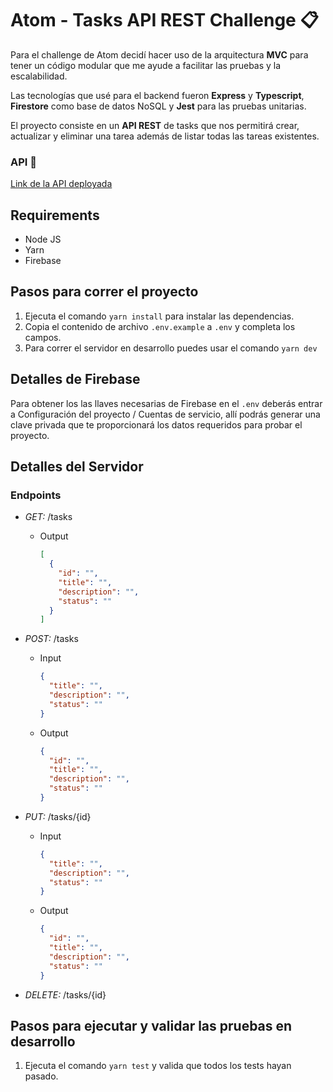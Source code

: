 # Atom - Tasks API REST Challenge 📋
Para el challenge de Atom decidí hacer uso de la arquitectura **MVC** para tener un código modular que me ayude a facilitar las pruebas y la escalabilidad.

Las tecnologías que usé para el backend fueron **Express** y **Typescript**, **Firestore** como base de datos NoSQL y **Jest** para las pruebas unitarias.

El proyecto consiste en un **API REST** de tasks que nos permitirá crear, actualizar y eliminar una tarea además de listar todas las tareas existentes.

### API 🚀
[Link de la API deployada](https://atom-tasks.onrender.com/)

## Requirements
- Node JS 
- Yarn
- Firebase

## Pasos para correr el proyecto
1. Ejecuta el comando `yarn install` para instalar las dependencias.
2. Copia el contenido de archivo `.env.example` a `.env` y completa los campos.
3. Para correr el servidor en desarrollo puedes usar el comando `yarn dev`

## Detalles de Firebase
Para obtener los las llaves necesarias de Firebase en el `.env` deberás entrar a Configuración del proyecto / Cuentas de servicio, allí podrás generar una clave privada que te proporcionará los datos requeridos para probar el proyecto.

## Detalles del Servidor

### Endpoints

- _GET:_ /tasks

  - Output

    ```json
    [
      {
        "id": "",
        "title": "",
        "description": "",
        "status": ""
      }
    ]
    ```

- _POST:_ /tasks

  - Input

    ```json
    {
      "title": "",
      "description": "",
      "status": ""
    }
    ```

  - Output

    ```json
    {
      "id": "",
      "title": "",
      "description": "",
      "status": ""
    }
    ```

- _PUT:_ /tasks/{id}

  - Input

    ```json
    {
      "title": "",
      "description": "",
      "status": ""
    }
    ```

  - Output

    ```json
    {
      "id": "",
      "title": "",
      "description": "",
      "status": ""
    }
    ```

- _DELETE:_ /tasks/{id}

## Pasos para ejecutar y validar las pruebas en desarrollo
1. Ejecuta el comando `yarn test` y valida que todos los tests hayan pasado.

